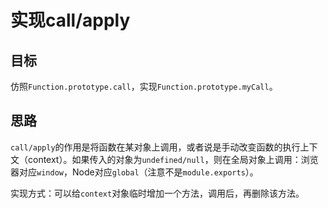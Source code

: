 # 实现call/apply

## 目标

仿照`Function.prototype.call`，实现`Function.prototype.myCall`。

## 思路

`call/apply`的作用是将函数在某对象上调用，或者说是手动改变函数的执行上下文（context）。如果传入的对象为`undefined/null`，则在全局对象上调用：浏览器对应`window`，Node对应`global`（注意不是`module.exports`）。

实现方式：可以给`context`对象临时增加一个方法，调用后，再删除该方法。
